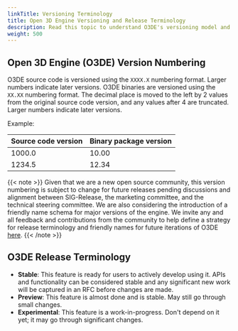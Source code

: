 ```yaml
---
linkTitle: Versioning Terminology
title: Open 3D Engine Versioning and Release Terminology
description: Read this topic to understand O3DE's versioning model and release terminology
weight: 500
---
```


## Open 3D Engine (O3DE) Version Numbering

O3DE source code is versioned using the `XXXX.X` numbering format. Larger numbers indicate later versions.
O3DE binaries are versioned using the `XX.XX` numbering format. The decimal place is moved to the left by 2 values from the original source code version, and any values after 4 are truncated. Larger numbers indicate later versions.

Example:

| Source code version | Binary package version |
|---------------------|------------------------|
| 1000.0              | 10.00                  |
| 1234.5              | 12.34                  |

{{< note >}}
Given that we are a new open source community, this version numbering is subject to change for future releases pending discussions and alignment between SIG-Release, the marketing committee, and the technical steering committee. We are also considering the introduction of a friendly name schema for major versions of the engine. We invite any and all feedback and contributions from the community to help define a strategy for release terminology and friendly names for future iterations of O3DE [here](https://github.com/o3de/sig-release/issues/20).
{{< /note >}}

## O3DE Release Terminology

* **Stable**: This feature is ready for users to actively develop using it. APIs and functionality can be considered stable and any significant new work will be captured in an RFC before changes are made.
* **Preview**: This feature is almost done and is stable. May still go through small changes.
* **Experimental**: This feature is a work-in-progress. Don't depend on it yet; it may go through significant changes.

